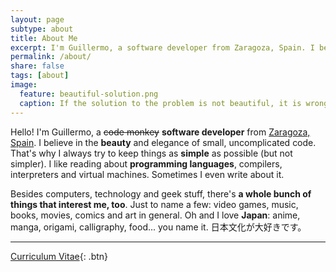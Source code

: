 ```yaml
---
layout: page
subtype: about
title: About Me
excerpt: I'm Guillermo, a software developer from Zaragoza, Spain. I believe in the beauty and elegance of small, uncomplicated code. I always try to keep things as simple as possible, but not simpler.
permalink: /about/
share: false
tags: [about]
image:
  feature: beautiful-solution.png
  caption: If the solution to the problem is not beautiful, it is wrong.
---
```


Hello! I'm Guillermo, a <del>code monkey</del> **software developer** from [Zaragoza, Spain][ZGZ].
I believe in the **beauty** and elegance of small, uncomplicated code.
That's why I always try to keep things as **simple** as possible (but not simpler).
I like reading about **programming languages**, compilers, interpreters and virtual machines.
Sometimes I even write about it.

Besides computers, technology and geek stuff, there's **a whole bunch of things that interest me, too**.
Just to name a few: video games, music, books, movies, comics and art in general.
Oh and I love **Japan**: anime, manga, origami, calligraphy, food... you name it.
日本文化が大好きです。

---

[Curriculum Vitae](/curriculum/){: .btn}


[ZGZ]: https://en.wikipedia.org/wiki/Zaragoza
